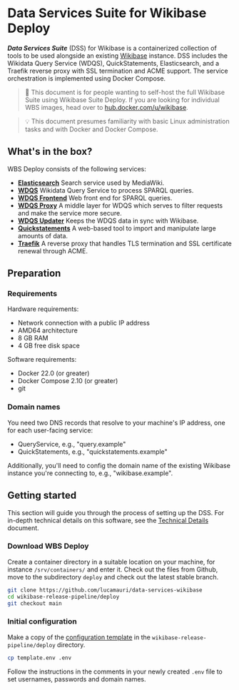 # Data Services Suite for Wikibase Deploy
***Data Services Suite*** (DSS) for Wikibase is a containerized collection of tools to be used alongside an existing [Wikibase](https://wikiba.se) instance. DSS includes the Wikidata Query Service (WDQS), QuickStatements, Elasticsearch, and a Traefik reverse proxy with SSL termination and ACME support. The service orchestration is implemented using Docker Compose.

> 🔧 This document is for people wanting to self-host the full Wikibase Suite using Wikibase Suite Deploy. If you are looking for individual WBS images, head over to [hub.docker.com/u/wikibase](https://hub.docker.com/u/wikibase).

> 💡 This document presumes familiarity with basic Linux administration tasks and with Docker and Docker Compose.

## What's in the box?
WBS Deploy consists of the following services:

- **[Elasticsearch](https://hub.docker.com/r/wikibase/elasticsearch)** Search service used by MediaWiki.
- **[WDQS](https://hub.docker.com/r/wikibase/wdqs)** Wikidata Query Service to process SPARQL queries.
- **[WDQS Frontend](https://hub.docker.com/r/wikibase/wdqs-frontend)** Web front end for SPARQL queries.
- **[WDQS Proxy](https://hub.docker.com/r/wikibase/wdqs-proxy)** A middle layer for WDQS which serves to filter requests and make the service more secure.
- **[WDQS Updater](https://www.mediawiki.org/wiki/Wikidata_Query_Service/User_Manual#runUpdate.sh)** Keeps the WDQS data in sync with Wikibase.
- **[Quickstatements](https://hub.docker.com/r/wikibase/quickstatements)** A web-based tool to import and manipulate large amounts of data.
- **[Traefik](https://hub.docker.com/_/traefik)** A reverse proxy that handles TLS termination and SSL certificate renewal through ACME.

## Preparation

### Requirements
Hardware requirements:
- Network connection with a public IP address
- AMD64 architecture
- 8 GB RAM
- 4 GB free disk space

Software requirements:
- Docker 22.0 (or greater)
- Docker Compose 2.10 (or greater)
- git

### Domain names
You need two DNS records that resolve to your machine's IP address, one for each user-facing service:

- QueryService, e.g., "query.example"
- QuickStatements, e.g., "quickstatements.example"

Additionally, you'll need to config the domain name of the existing Wikibase instance you're connecting to, e.g., "wikibase.example".

## Getting started
This section will guide you through the process of setting up the DSS. For in-depth technical details on this software, see the [Technical Details](docs/TechDetails.md) document.
### Download WBS Deploy
Create a container directory in a suitable location on your machine, for instance `/srv/containers/` and enter it.
Check out the files from Github, move to the subdirectory `deploy` and check out the latest stable branch.

```sh
git clone https://github.com/lucamauri/data-services-wikibase
cd wikibase-release-pipeline/deploy
git checkout main
```

### Initial configuration
Make a copy of the [configuration template](./template.env) in the `wikibase-release-pipeline/deploy` directory.

```sh
cp template.env .env
```

Follow the instructions in the comments in your newly created `.env` file to set usernames, passwords and domain names.